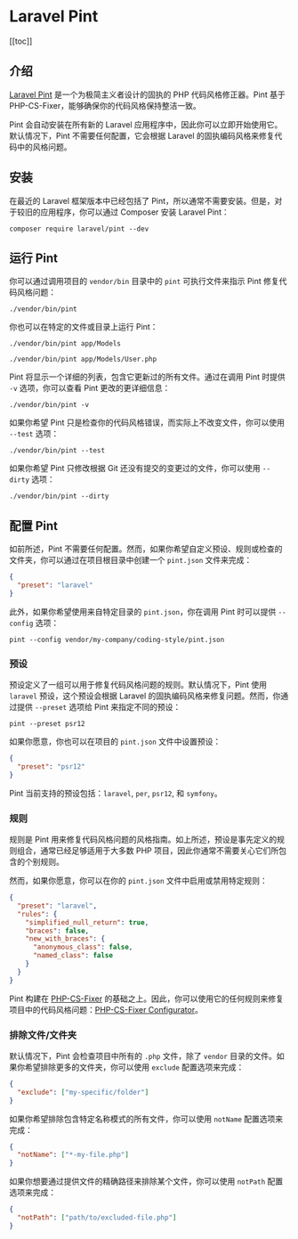 # Laravel Pint

[[toc]]

## 介绍

[Laravel Pint](https://github.com/laravel/pint) 是一个为极简主义者设计的固执的 PHP 代码风格修正器。Pint 基于 PHP-CS-Fixer，能够确保你的代码风格保持整洁一致。

Pint 会自动安装在所有新的 Laravel 应用程序中，因此你可以立即开始使用它。默认情况下，Pint 不需要任何配置，它会根据 Laravel 的固执编码风格来修复代码中的风格问题。

## 安装

在最近的 Laravel 框架版本中已经包括了 Pint，所以通常不需要安装。但是，对于较旧的应用程序，你可以通过 Composer 安装 Laravel Pint：

```shell
composer require laravel/pint --dev
```

## 运行 Pint

你可以通过调用项目的 `vendor/bin` 目录中的 `pint` 可执行文件来指示 Pint 修复代码风格问题：

```shell
./vendor/bin/pint
```

你也可以在特定的文件或目录上运行 Pint：

```shell
./vendor/bin/pint app/Models

./vendor/bin/pint app/Models/User.php
```

Pint 将显示一个详细的列表，包含它更新过的所有文件。通过在调用 Pint 时提供 `-v` 选项，你可以查看 Pint 更改的更详细信息：

```shell
./vendor/bin/pint -v
```

如果你希望 Pint 只是检查你的代码风格错误，而实际上不改变文件，你可以使用 `--test` 选项：

```shell
./vendor/bin/pint --test
```

如果你希望 Pint 只修改根据 Git 还没有提交的变更过的文件，你可以使用 `--dirty` 选项：

```shell
./vendor/bin/pint --dirty
```

## 配置 Pint

如前所述，Pint 不需要任何配置。然而，如果你希望自定义预设、规则或检查的文件夹，你可以通过在项目根目录中创建一个 `pint.json` 文件来完成：

```json
{
  "preset": "laravel"
}
```

此外，如果你希望使用来自特定目录的 `pint.json`，你在调用 Pint 时可以提供 `--config` 选项：

```shell
pint --config vendor/my-company/coding-style/pint.json
```

### 预设

预设定义了一组可以用于修复代码风格问题的规则。默认情况下，Pint 使用 `laravel` 预设，这个预设会根据 Laravel 的固执编码风格来修复问题。然而，你通过提供 `--preset` 选项给 Pint 来指定不同的预设：

```shell
pint --preset psr12
```

如果你愿意，你也可以在项目的 `pint.json` 文件中设置预设：

```json
{
  "preset": "psr12"
}
```

Pint 当前支持的预设包括：`laravel`, `per`, `psr12`, 和 `symfony`。

### 规则

规则是 Pint 用来修复代码风格问题的风格指南。如上所述，预设是事先定义的规则组合，通常已经足够适用于大多数 PHP 项目，因此你通常不需要关心它们所包含的个别规则。

然而，如果你愿意，你可以在你的 `pint.json` 文件中启用或禁用特定规则：

```json
{
  "preset": "laravel",
  "rules": {
    "simplified_null_return": true,
    "braces": false,
    "new_with_braces": {
      "anonymous_class": false,
      "named_class": false
    }
  }
}
```

Pint 构建在 [PHP-CS-Fixer](https://github.com/FriendsOfPHP/PHP-CS-Fixer) 的基础之上。因此，你可以使用它的任何规则来修复项目中的代码风格问题：[PHP-CS-Fixer Configurator](https://mlocati.github.io/php-cs-fixer-configurator)。

### 排除文件/文件夹

默认情况下，Pint 会检查项目中所有的 `.php` 文件，除了 `vendor` 目录的文件。如果你希望排除更多的文件夹，你可以使用 `exclude` 配置选项来完成：

```json
{
  "exclude": ["my-specific/folder"]
}
```

如果你希望排除包含特定名称模式的所有文件，你可以使用 `notName` 配置选项来完成：

```json
{
  "notName": ["*-my-file.php"]
}
```

如果你想要通过提供文件的精确路径来排除某个文件，你可以使用 `notPath` 配置选项来完成：

```json
{
  "notPath": ["path/to/excluded-file.php"]
}
```
